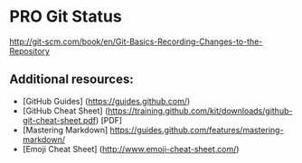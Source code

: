 PRO Git Status
===============
http://git-scm.com/book/en/Git-Basics-Recording-Changes-to-the-Repository

Additional resources:
---------------------
- [GitHub Guides] (https://guides.github.com/)
- [GitHub Cheat Sheet] (https://training.github.com/kit/downloads/github-git-cheat-sheet.pdf) [PDF]
- [Mastering Markdown] https://guides.github.com/features/mastering-markdown/
- [Emoji Cheat Sheet] (http://www.emoji-cheat-sheet.com/)
